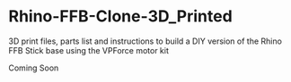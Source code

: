 # Rhino-FFB-Clone-3D_Printed
3D print files, parts list and instructions to build a DIY version of the Rhino FFB Stick base using the VPForce motor kit

Coming Soon
